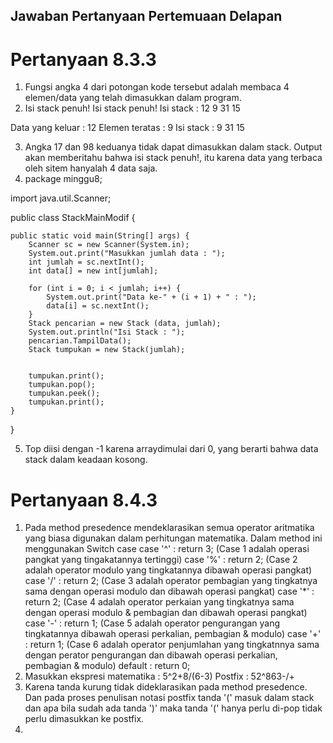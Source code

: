 ## Jawaban Pertanyaan Pertemuaan Delapan

# Pertanyaan 8.3.3
1. Fungsi angka 4 dari potongan kode tersebut adalah membaca 4 elemen/data yang telah dimasukkan dalam program.
2. Isi stack penuh!
Isi stack penuh!
Isi stack : 
12 
9 
31 
15 

Data yang keluar : 12
Elemen teratas : 9
Isi stack : 
9 
31 
15 

3. Angka 17 dan 98 keduanya tidak dapat dimasukkan dalam stack. Output akan memberitahu bahwa isi stack penuh!, itu karena data yang terbaca oleh sitem hanyalah 4 data saja.
4. package minggu8;

import java.util.Scanner;

public class StackMainModif {

    public static void main(String[] args) {
        Scanner sc = new Scanner(System.in);
        System.out.print("Masukkan jumlah data : ");
        int jumlah = sc.nextInt();
        int data[] = new int[jumlah];

        for (int i = 0; i < jumlah; i++) {
            System.out.print("Data ke-" + (i + 1) + " : ");
            data[i] = sc.nextInt();
        }
        Stack pencarian = new Stack (data, jumlah);
        System.out.println("Isi Stack : ");
        pencarian.TampilData();
        Stack tumpukan = new Stack(jumlah);
        

        tumpukan.print();
        tumpukan.pop();
        tumpukan.peek();
        tumpukan.print();
    }

}

5. Top diisi dengan -1 karena arraydimulai dari 0, yang berarti bahwa data stack dalam keadaan kosong.

# Pertanyaan 8.4.3
1. Pada method presedence mendeklarasikan semua operator aritmatika yang biasa digunakan dalam perhitungan matematika. Dalam method ini menggunakan Switch case
case '^' : return 3; (Case 1 adalah operasi pangkat yang tingakatannya tertinggi)
case '%' : return 2; (Case 2 adalah operator modulo yang tingkatannya dibawah operasi pangkat)
case '/' : return 2; (Case 3 adalah operator pembagian yang tingkatnya sama dengan operasi modulo dan dibawah operasi pangkat)
case '*' : return 2; (Case 4 adalah operator perkaian yang tingkatnya sama dengan operasi modulo & pembagian dan dibawah operasi pangkat)
case '-' : return 1; (Case 5 adalah operator pengurangan yang tingkatannya dibawah operasi perkalian, pembagian & modulo)
case '+' : return 1; (Case 6 adalah operator penjumlahan yang tingkatnnya sama dengan perator pengurangan dan dibawah operasi perkalian, pembagian & modulo)
default : return 0;
2. Masukkan ekspresi matematika : 
5^2+8/(6-3)
Postfix : 52^863-/+
3. Karena tanda kurung tidak dideklarasikan pada method presedence. Dan pada proses penulisan notasi postfix tanda '(' masuk dalam stack dan apa bila sudah ada tanda ')' maka tanda '(' hanya perlu di-pop tidak perlu dimasukkan ke postfix.
4. 